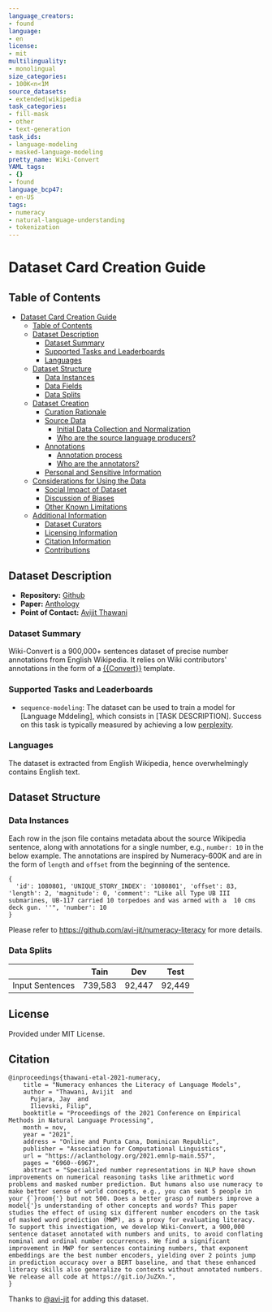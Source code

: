 ```yaml
---
language_creators:
- found
language:
- en
license:
- mit
multilinguality:
- monolingual
size_categories:
- 100K<n<1M
source_datasets:
- extended|wikipedia
task_categories:
- fill-mask
- other
- text-generation
task_ids:
- language-modeling
- masked-language-modeling
pretty_name: Wiki-Convert
YAML tags:
- {}
- found
language_bcp47:
- en-US
tags:
- numeracy
- natural-language-understanding
- tokenization
---
```


# Dataset Card Creation Guide

## Table of Contents
- [Dataset Card Creation Guide](#dataset-card-creation-guide)
  - [Table of Contents](#table-of-contents)
  - [Dataset Description](#dataset-description)
    - [Dataset Summary](#dataset-summary)
    - [Supported Tasks and Leaderboards](#supported-tasks-and-leaderboards)
    - [Languages](#languages)
  - [Dataset Structure](#dataset-structure)
    - [Data Instances](#data-instances)
    - [Data Fields](#data-fields)
    - [Data Splits](#data-splits)
  - [Dataset Creation](#dataset-creation)
    - [Curation Rationale](#curation-rationale)
    - [Source Data](#source-data)
      - [Initial Data Collection and Normalization](#initial-data-collection-and-normalization)
      - [Who are the source language producers?](#who-are-the-source-language-producers)
    - [Annotations](#annotations)
      - [Annotation process](#annotation-process)
      - [Who are the annotators?](#who-are-the-annotators)
    - [Personal and Sensitive Information](#personal-and-sensitive-information)
  - [Considerations for Using the Data](#considerations-for-using-the-data)
    - [Social Impact of Dataset](#social-impact-of-dataset)
    - [Discussion of Biases](#discussion-of-biases)
    - [Other Known Limitations](#other-known-limitations)
  - [Additional Information](#additional-information)
    - [Dataset Curators](#dataset-curators)
    - [Licensing Information](#licensing-information)
    - [Citation Information](#citation-information)
    - [Contributions](#contributions)

## Dataset Description

- **Repository:** [Github](https://github.com/avi-jit/numeracy-literacy)
- **Paper:** [Anthology](https://aclanthology.org/2021.emnlp-main.557)
- **Point of Contact:** [Avijit Thawani](mailto:thawani@isi.edu)

### Dataset Summary

Wiki-Convert is a 900,000+ sentences dataset of precise number annotations from English Wikipedia. It relies on Wiki contributors' annotations in the form of a [{{Convert}}](https://en.wikipedia.org/wiki/Template:Convert) template.

### Supported Tasks and Leaderboards

- `sequence-modeling`: The dataset can be used to train a model for [Language Mddeling], which consists in [TASK DESCRIPTION]. Success on this task is typically measured by achieving a low [perplexity](https://huggingface.co/transformers/perplexity.html).

### Languages

The dataset is extracted from English Wikipedia, hence overwhelmingly contains English text.

## Dataset Structure

### Data Instances

Each row in the json file contains metadata about the source Wikipedia sentence, along with annotations for a single number, e.g., `number: 10` in the below example. The annotations are inspired by Numeracy-600K and are in the form of `length` and `offset` from the beginning of the sentence.

```
{
  'id': 1080801, 'UNIQUE_STORY_INDEX': '1080801', 'offset': 83, 'length': 2, 'magnitude': 0, 'comment': "Like all Type UB III submarines, UB-117 carried 10 torpedoes and was armed with a  10 cms deck gun. ''", 'number': 10
}
```

Please refer to https://github.com/avi-jit/numeracy-literacy for more details.

### Data Splits

|                            | Tain   | Dev | Test |
| -----                      | :------: | :-----: | :----: |
| Input Sentences            |  739,583 | 92,447 | 92,449|

## License

Provided under MIT License.

## Citation

```
@inproceedings{thawani-etal-2021-numeracy,
    title = "Numeracy enhances the Literacy of Language Models",
    author = "Thawani, Avijit  and
      Pujara, Jay  and
      Ilievski, Filip",
    booktitle = "Proceedings of the 2021 Conference on Empirical Methods in Natural Language Processing",
    month = nov,
    year = "2021",
    address = "Online and Punta Cana, Dominican Republic",
    publisher = "Association for Computational Linguistics",
    url = "https://aclanthology.org/2021.emnlp-main.557",
    pages = "6960--6967",
    abstract = "Specialized number representations in NLP have shown improvements on numerical reasoning tasks like arithmetic word problems and masked number prediction. But humans also use numeracy to make better sense of world concepts, e.g., you can seat 5 people in your {`}room{'} but not 500. Does a better grasp of numbers improve a model{'}s understanding of other concepts and words? This paper studies the effect of using six different number encoders on the task of masked word prediction (MWP), as a proxy for evaluating literacy. To support this investigation, we develop Wiki-Convert, a 900,000 sentence dataset annotated with numbers and units, to avoid conflating nominal and ordinal number occurrences. We find a significant improvement in MWP for sentences containing numbers, that exponent embeddings are the best number encoders, yielding over 2 points jump in prediction accuracy over a BERT baseline, and that these enhanced literacy skills also generalize to contexts without annotated numbers. We release all code at https://git.io/JuZXn.",
}
```

Thanks to [@avi-jit](https://github.com/avi-jit) for adding this dataset.